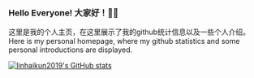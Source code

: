 ### Hello Everyone! 大家好！👋👋
这里是我的个人主页，在这里展示了我的github统计信息以及一些个人介绍。
Here is my personal homepage, where my github statistics and some personal introductions are displayed.

[![linhaikun2019's GitHub stats](https://github-readme-stats.vercel.app/api?username=linhaikun2019&show_icons=true&count_private=true&theme=radical)](https://github.com/anuraghazra/github-readme-stats)


